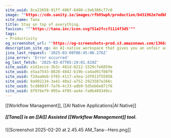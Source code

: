 ```yaml
---
site_uuid: 8ca22658-91ff-406f-8490-c3eb386c77c0
image: ""https://cdn.sanity.io/images/rfb95wph/production/b431962e7edbbce94c0e98ce6c0194a02db77d79-1920x1080.png?w=1200&fm=jpg""
site_name: Tana
title: Stay on top of everything.
favicon: ""'https://tana.inc/icon.svg?51e2fccf1114f3d5'""
tags:
- Productivity
og_screenshot_url: ""https://og-screenshots-prod.s3.amazonaws.com/1366x768/80/false/74aa7ae062590aab0e6698026a4374dbd1b9c631b00f8985625688ab5c05966a.jpeg""
description_site_cp: An AI-native workspace that gives you an unfair advantage.
jina_last_request: '2025-03-09T06:45:00.276Z'
jina_error: 'Error occurred'
og_last_fetch: '2025-03-07T05:19:01.819Z'
site_uuid: e1d1ecce-3b3c-481d-8212-3329cfe6859e
site_uuid: e5aa7543-8828-4842-b19b-ca4ad91f88f9
site_uuid: f2daa0eb-5f65-4117-a3ea-1df013f55958
site_uuid: 8a902134-3a41-40a2-a752-2923587e266c
site_uuid: 5cd8803f-7a76-4c33-adb9-5d5eb6e871f8
site_uuid: 8f976ef9-995a-4f95-ae4e-fa0b489349cc
---
```

[[Workflow Management]], [[AI Native Applications|AI Native]]

##### [[Tana]] is an [[AI]] Assisted [[Workflow Management]] tool.
![[Screenshot 2025-02-20 at 2.45.45 AM_Tana--Hero.png]]
